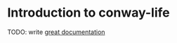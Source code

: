 # Introduction to conway-life

TODO: write [great documentation](http://jacobian.org/writing/what-to-write/)
